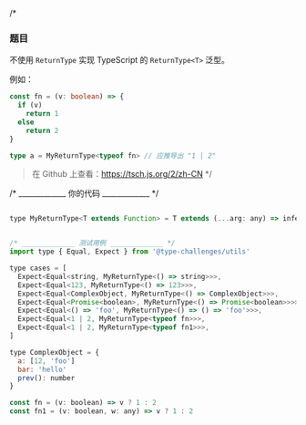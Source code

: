 /*
  ### 题目
  
  不使用 `ReturnType` 实现 TypeScript 的 `ReturnType<T>` 泛型。
  
  例如：
  
  ```ts
  const fn = (v: boolean) => {
    if (v)
      return 1
    else
      return 2
  }
  
  type a = MyReturnType<typeof fn> // 应推导出 "1 | 2"
  ```
  
  > 在 Github 上查看：https://tsch.js.org/2/zh-CN
*/


/* _____________ 你的代码 _____________ */

``` js

type MyReturnType<T extends Function> = T extends (...arg: any) => infer R ? R: never


/* _____________ 测试用例 _____________ */
import type { Equal, Expect } from '@type-challenges/utils'

type cases = [
  Expect<Equal<string, MyReturnType<() => string>>>,
  Expect<Equal<123, MyReturnType<() => 123>>>,
  Expect<Equal<ComplexObject, MyReturnType<() => ComplexObject>>>,
  Expect<Equal<Promise<boolean>, MyReturnType<() => Promise<boolean>>>>,
  Expect<Equal<() => 'foo', MyReturnType<() => () => 'foo'>>>,
  Expect<Equal<1 | 2, MyReturnType<typeof fn>>>,
  Expect<Equal<1 | 2, MyReturnType<typeof fn1>>>,
]

type ComplexObject = {
  a: [12, 'foo']
  bar: 'hello'
  prev(): number
}

const fn = (v: boolean) => v ? 1 : 2
const fn1 = (v: boolean, w: any) => v ? 1 : 2

```
